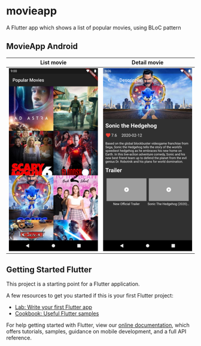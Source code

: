 # movieapp

A Flutter app which shows a list of popular movies, using BLoC pattern

## MovieApp Android

List movie             |  Detail movie
:-------------------------:|:-------------------------:
![](https://raw.githubusercontent.com/AlfredoHdez1709/movie_app/master/scren/home_android.png)  |  ![](https://raw.githubusercontent.com/AlfredoHdez1709/movie_app/master/scren/detail_android.png)


## Getting Started Flutter

This project is a starting point for a Flutter application.

A few resources to get you started if this is your first Flutter project:

- [Lab: Write your first Flutter app](https://flutter.dev/docs/get-started/codelab)
- [Cookbook: Useful Flutter samples](https://flutter.dev/docs/cookbook)

For help getting started with Flutter, view our
[online documentation](https://flutter.dev/docs), which offers tutorials,
samples, guidance on mobile development, and a full API reference.
